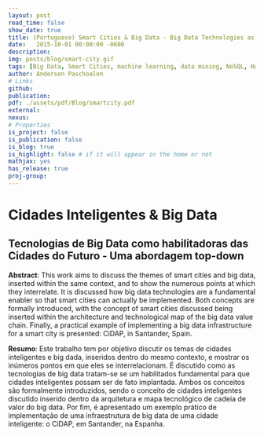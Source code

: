 ```yaml
---
layout: post
read_time: false
show_date: true
title: (Portuguese) Smart Cities & Big Data - Big Data Technologies as Enablers of the Cities of the Future - A top-down approach
date:   2015-10-01 00:00:00 -0600
description: 
img: posts/blog/smart-city.gif
tags: [Big Data, Smart Cities, machine learning, data mining, NoSQL, Hadoop, middleware, Civitas]
author: Anderson Paschoalon
# Links
github: 
publication: 
pdf: ./assets/pdf/Blog/smartcity.pdf
external:
nexus: 
# Properties
is_project: false
is_publication: false
is_blog: true
is_highlight: false # if it will appear in the home or not
mathjax: yes
has_release: true
proj-group: 
---
```


# Cidades Inteligentes & Big Data
## Tecnologias de Big Data como habilitadoras das Cidades do Futuro - Uma abordagem top-down

**Abstract**: This work aims to discuss the themes of smart cities and big data, inserted within the same context, and to show the numerous points at which they interrelate. It is discussed how big data technologies are a fundamental enabler so that smart cities can actually be implemented. Both concepts are formally introduced, with the concept of smart cities discussed being inserted within the architecture and technological map of the big data value chain. Finally, a practical example of implementing a big data infrastructure for a smart city is presented: CiDAP, in Santander, Spain.

**Resumo**: Este trabalho tem por objetivo discutir os temas de cidades inteligentes e big dada, inseridos dentro do mesmo contexto, e mostrar os inúmeros pontos em que eles se interrelacionam. É discutido como as tecnologias de big data tratam-se se um habilitados fundamental para que cidades inteligentes possam ser de fato implantada. Ambos os conceitos são formalmente introduzidos, sendo o conceito de cidades inteligentes discutido inserido dentro da arquitetura e mapa tecnológico de cadeia de valor do big data. Por fim, é apresentado um exemplo prático de implementação de uma infraestrutura de big data de uma cidade inteligente: o CiDAP, em Santander, na Espanha. 








